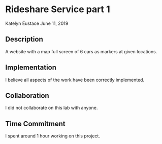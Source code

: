 # Rideshare Service part 1
Katelyn Eustace
June 11, 2019

## Description
A website with a map full screen of 6 cars as markers at given locations.

## Implementation
I believe all aspects of the work have been correctly implemented.

## Collaboration
I did not collaborate on this lab with anyone.

## Time Commitment
I spent around 1 hour working on this project.
